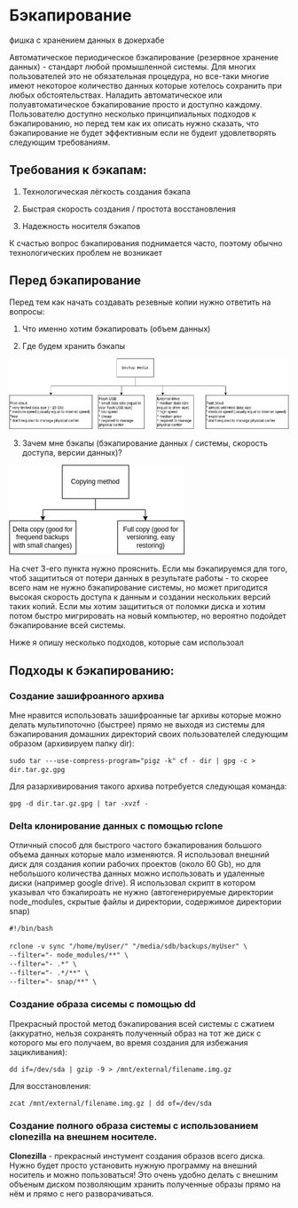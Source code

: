 # Бэкапирование

фишка с хранением данных в докерхабе

Автоматическое периодическое бэкапирование (резервное хранение данных) - стандарт любой промышленной системы. Для многих пользователей это не обязательная процедура, но все-таки многие имеют некоторое количество данных которые хотелось сохранить при любых обстоятельствах. Наладить автоматическое или полуавтоматическое бэкапирование просто и доступно каждому. Пользователю доступно несколько принципиальных подходов к бэкапированию, но перед тем как их описать нужно сказать, что бэкапирование не будет эффективным если не будеит удовлетворять следующим требованиям.

## Требования к бэкапам:

1. Технологическая лёгкость создания бэкапа

2. Быстрая скорость создания / простота восстановления

3. Надежность носителя бэкапов

К счастью вопрос бэкапирования поднимается часто, поэтому обычно технологических проблем не возникает

## Перед бэкапирование 

Перед тем как начать создавать резевные копии нужно ответить на вопросы:

1. Что именно хотим бэкапировать (объем данных)

2. Где будем хранить бэкапы

![](202302112_backup-media.jpg)

3. Зачем мне бэкапы (бэкапирование данных / системы, скорость доступа, версии данных)?

![](202302112_copying-methods.jpg)

На счет 3-его пункта нужно прояснить. Если мы бэкапируемся для того, чтоб защититься от потери данных в результате работы - то скорее всего нам не нужно бэкапирование системы, но может пригодится высокая скорость доступа к данным и создании нескольких версий таких копий. Если мы хотим защититься от поломки диска и хотим потом быстро мигрировать на новый компьютер, но вероятно подойдет бэкапирование всей системы. 

Ниже я опишу несколько подходов, которые сам использоал

## Подходы к бэкапированию: 

### Создание зашифроанного архива

Мне нравится использовать зашифроанные tar архивы которые можно делать мультипоточно (быстрее) прямо не выходя из системы для бэкапирования домашних директорий своих пользователей следующим образом (архивируем папку dir):

```
sudo tar ---use-compress-program="pigz -k" cf - dir | gpg -c > dir.tar.gz.gpg 
```

Для разархивирования такого архива потребуется следующая команда:

```
gpg -d dir.tar.gz.gpg | tar -xvzf -
```

### Delta клонирование данных с помощью rclone
Отличный способ для быстрого частого бэкапирования большого объема данных которые мало изменяются. Я использовал внешний диск для создания копии рабочих проектов (около 60 Gb), но для небольшого количества данных можно использовать и удаленные диски (например google drive). Я использовал скрипт в котором указывал что бэкапироать не нужно  (автогенерируемые директории node_modules, скрытые файлы и директории, содержимое директории snap)

```
#!/bin/bash

rclone -v sync "/home/myUser/" "/media/sdb/backups/myUser" \
--filter="- node_modules/**" \
--filter="- .*" \
--filter="- .*/**" \
--filter="- snap/**" \

```


### Создание образа сисемы с помощью dd

Прекрасный простой метод бэкапирования всей системы с сжатием (аккуратно, нельзя сохранять полученный образ на тот же диск с которого мы его получаем, во время создания для избежания зацикливания):

```
dd if=/dev/sda | gzip -9 > /mnt/external/filename.img.gz 
```

Для восстановления:

```
zcat /mnt/external/filename.img.gz | dd of=/dev/sda
```

### Создание полного образа системы с использованием clonezilla на внешнем носителе.

**Clonezilla** - прекрасный инстумент создания образов всего диска. Нужно будет просто установить нужную программу на внешний носитель и можно пользоваться! Это очень удобно делать с внешним объеным диском позволяющим хранить полученные образы прямо на нём и прямо с него разворачиваться.



